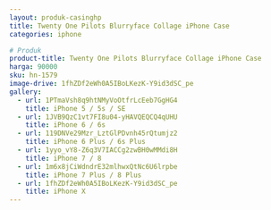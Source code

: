 ```yaml
---
layout: produk-casinghp
title: Twenty One Pilots Blurryface Collage iPhone Case
categories: iphone

# Produk
product-title: Twenty One Pilots Blurryface Collage iPhone Case
harga: 90000
sku: hn-1579
image-drive: 1fhZDf2eWh0A5IBoLKezK-Y9id3dSC_pe
gallery:
  - url: 1PTmaVsh8q9htNMyVoOtfrLcEeb7GgHG4
    title: iPhone 5 / 5s / SE
  - url: 1JVB9QzC1vt7FI8u04-yHAVQEQCQ4qUHU
    title: iPhone 6 / 6s
  - url: 119DNVe29Mzr_LztGlPDvnh45rQtumjz2
    title: iPhone 6 Plus / 6s Plus
  - url: 1yyo_vY8-Z6q3V7IACCg2zwBH0wMMdi8H
    title: iPhone 7 / 8
  - url: 1m6x8jCiWdndrE32mlhwxQtNc6U6lrpbe
    title: iPhone 7 Plus / 8 Plus
  - url: 1fhZDf2eWh0A5IBoLKezK-Y9id3dSC_pe
    title: iPhone X
---
```

